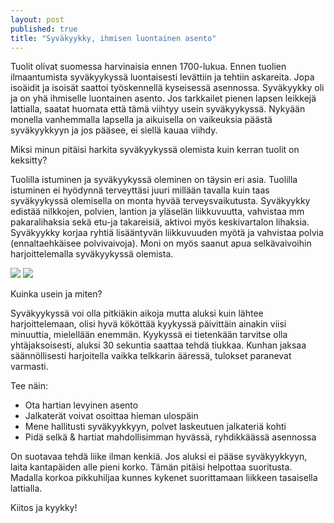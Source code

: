 ```yaml
---
layout: post
published: true
title: "Syväkyykky, ihmisen luontainen asento"
---
```



Tuolit olivat suomessa harvinaisia ennen 1700-lukua. Ennen tuolien ilmaantumista syväkyykyssä luontaisesti levättiin ja tehtiin askareita. Jopa isoäidit ja isoisät saattoi työskennellä kyseisessä asennossa.  Syväkyykky oli ja on yhä ihmiselle luontainen asento. Jos tarkkailet pienen lapsen leikkejä lattialla, saatat huomata että tämä viihtyy usein syväkyykyssä. Nykyään monella vanhemmalla lapsella ja aikuisella on vaikeuksia päästä syväkyykkyyn ja jos pääsee, ei siellä kauaa viihdy. 


Miksi minun pitäisi harkita syväkyykyssä olemista kuin kerran tuolit on keksitty?

Tuolilla istuminen ja syväkyykyssä oleminen on täysin eri asia. Tuolilla istuminen ei hyödynnä terveyttäsi juuri millään tavalla kuin taas syväkyykyssä olemisella on monta hyvää terveysvaikutusta. Syväkyykky edistää nilkkojen, polvien, lantion ja yläselän liikkuvuutta, vahvistaa mm pakaralihaksia sekä etu-ja takareisiä, aktivoi myös keskivartalon lihaksia. Syväkyykky korjaa ryhtiä lisääntyvän liikkuvuuden myötä ja vahvistaa polvia (ennaltaehkäisee polvivaivoja). Moni on myös saanut apua selkävaivoihin harjoittelemalla syväkyykyssä olemista. 

![]({{site.baseurl}}/media/syv%C3%A4kyykky.jpg)
![]({{site.baseurl}}/media/syv%C3%A4kyykky2.jpg)

Kuinka usein ja miten?

Syväkyykyssä voi olla pitkiäkin aikoja mutta aluksi kuin lähtee harjoittelemaan, olisi hyvä kököttää kyykyssä päivittäin ainakin viisi minuuttia, mielellään enemmän. Kyykyssä ei tietenkään tarvitse olla yhtäjaksoisesti, aluksi 30 sekuntia saattaa tehdä tiukkaa. Kunhan jaksaa säännöllisesti harjoitella vaikka telkkarin ääressä, tulokset paranevat varmasti. 

Tee näin:

-   Ota hartian levyinen asento
-   Jalkaterät voivat osoittaa hieman ulospäin
-   Mene hallitusti syväkyykkyyn, polvet laskeutuen jalkateriä kohti 
-   Pidä selkä & hartiat mahdollisimman hyvässä, ryhdikkäässä asennossa

On suotavaa tehdä liike ilman kenkiä.
Jos aluksi ei pääse syväkyykkyyn, laita kantapäiden alle pieni korko. Tämän pitäisi helpottaa suoritusta. Madalla korkoa pikkuhiljaa kunnes kykenet suorittamaan liikkeen tasaisella lattialla. 

Kiitos ja kyykky!

